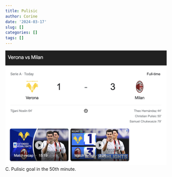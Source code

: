```yaml
---
title: Pulisic
author: Corine
date: '2024-03-17'
slug: []
categories: []
tags: []
---
```


![Milan v. Verona, March 2024](milanvverona.png)
C. Pulisic goal in the 50th minute.
